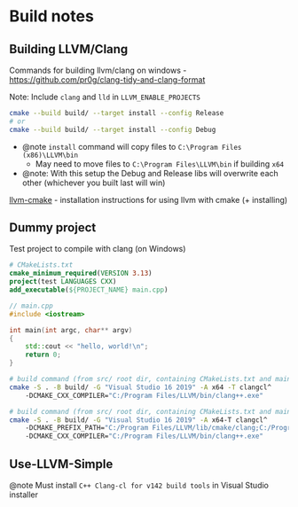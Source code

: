 # Build notes

## Building LLVM/Clang

Commands for building llvm/clang on windows - https://github.com/pr0g/clang-tidy-and-clang-format

Note: Include `clang` and `lld` in `LLVM_ENABLE_PROJECTS`

```bash
cmake --build build/ --target install --config Release
# or
cmake --build build/ --target install --config Debug
```

- @note `install` command will copy files to `C:\Program Files (x86)\LLVM\bin`
  - May need to move files to `C:\Program Files\LLVM\bin` if building `x64`
- @note: With this setup the Debug and Release libs will overwrite each other (whichever you built last will win)

[llvm-cmake](https://llvm.org/docs/CMake.html) - installation instructions for using llvm with cmake (+ installing)

## Dummy project

Test project to compile with clang (on Windows)

```cmake
# CMakeLists.txt
cmake_minimum_required(VERSION 3.13)
project(test LANGUAGES CXX)
add_executable(${PROJECT_NAME} main.cpp)
```

```c++
// main.cpp
#include <iostream>

int main(int argc, char** argv)
{
    std::cout << "hello, world!\n";
    return 0;
}
```

```bash
# build command (from src/ root dir, containing CMakeLists.txt and main.cpp)
cmake -S . -B build/ -G "Visual Studio 16 2019" -A x64 -T clangcl^
    -DCMAKE_CXX_COMPILER="C:/Program Files/LLVM/bin/clang++.exe"
```

```bash
# build command (from src/ root dir, containing CMakeLists.txt and main.cpp)
cmake -S . -B build/ -G "Visual Studio 16 2019" -A x64-T clangcl^
    -DCMAKE_PREFIX_PATH="C:/Program Files/LLVM/lib/cmake/clang;C:/Program Files/LLVM/lib/cmake/llvm"^
    -DCMAKE_CXX_COMPILER="C:/Program Files/LLVM/bin/clang++.exe"
```

## Use-LLVM-Simple

@note Must install `C++ Clang-cl for v142 build tools` in Visual Studio installer
